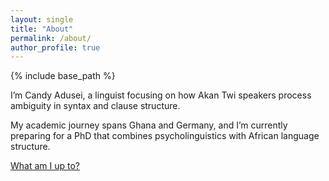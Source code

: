 ```yaml
---
layout: single
title: "About"
permalink: /about/
author_profile: true
---
```


{% include base_path %}

<style> .archive { width: 80%; margin: 0 auto; float: none; padding-right: 0; } @media (min-width: 80em) { .archive { width: 70%; } } </style>

I’m Candy Adusei, a linguist focusing on how Akan Twi speakers process ambiguity in syntax and clause structure.

My academic journey spans Ghana and Germany, and I’m currently preparing for a PhD that combines psycholinguistics with African language structure.

[What am I up to?](https://github.tik.uni-stuttgart.de/ac147557)

